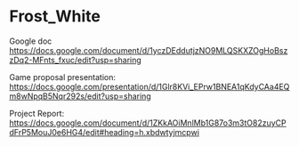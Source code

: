 # Frost_White

Google doc https://docs.google.com/document/d/1yczDEddutjzNO9MLQSKXZOgHoBszzDq2-MFnts_fxuc/edit?usp=sharing

Game proposal presentation: https://docs.google.com/presentation/d/1Glr8KVi_EPrw1BNEA1qKdyCAa4EQm8wNpqB5Nqr292s/edit?usp=sharing

Project Report: https://docs.google.com/document/d/1ZKkAOiMnlMb1G87o3m3tO82zuyCPdFrP5MouJ0e6HG4/edit#heading=h.xbdwtyjmcpwi
